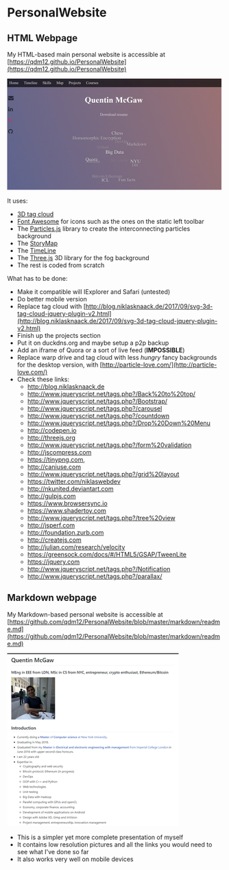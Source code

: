 # PersonalWebsite

## HTML Webpage
My HTML-based main personal website is accessible at [https://qdm12.github.io/PersonalWebsite](https://qdm12.github.io/PersonalWebsite)

[![Desktop website](images/website_desktop.jpg)](https://qdm12.github.io/PersonalWebsite)

It uses:
- [3D tag cloud](http://www.jqueryscript.net/text/3D-Interactive-SVG-Tag-Cloud-Plugin-With-jQuery-SVG-3D-Tag-Cloud.html)
- [Font Awesome](http://fontawesome.io/examples/) for icons such as the ones on the static left toolbar
- The [Particles.js](https://github.com/VincentGarreau/particles.js/) library to create the interconnecting particles background
- The [StoryMap](https://storymap.knightlab.com/)
- The [TimeLine](https://timeline.knightlab.com/)
- The [Three.js](https://threejs.org/) 3D library for the fog background
- The rest is coded from scratch

What has to be done:
- Make it compatible will IExplorer and Safari (untested)
- Do better mobile version
- Replace tag cloud with [http://blog.niklasknaack.de/2017/09/svg-3d-tag-cloud-jquery-plugin-v2.html](http://blog.niklasknaack.de/2017/09/svg-3d-tag-cloud-jquery-plugin-v2.html)
- Finish up the projects section
- Put it on duckdns.org and maybe setup a p2p backup
- Add an iframe of Quora or a sort of live feed (**IMPOSSIBLE**)
- Replace warp drive and tag cloud with less *hungry* fancy backgrounds for the desktop version, with [http://particle-love.com/](http://particle-love.com/)
- Check these links:
   - http://blog.niklasknaack.de
   - http://www.jqueryscript.net/tags.php?/Back%20to%20top/
   - http://www.jqueryscript.net/tags.php?/Bootstrap/
   - http://www.jqueryscript.net/tags.php?/carousel
   - http://www.jqueryscript.net/tags.php?/countdown
   - http://www.jqueryscript.net/tags.php?/Drop%20Down%20Menu
   - http://codepen.io
   - http://threejs.org
   - http://www.jqueryscript.net/tags.php?/form%20validation
   - http://jscompress.com
   - https://tinypng.com,
   - http://caniuse.com
   - http://www.jqueryscript.net/tags.php?/grid%20layout
   - https://twitter.com/niklaswebdev
   - http://nkunited.deviantart.com
   - http://gulpjs.com
   - https://www.browsersync.io
   - https://www.shadertoy.com
   - http://www.jqueryscript.net/tags.php?/tree%20view
   - http://jsperf.com
   - http://foundation.zurb.com
   - http://createjs.com
   - http://julian.com/research/velocity
   - https://greensock.com/docs/#/HTML5/GSAP/TweenLite
   - https://jquery.com
   - http://www.jqueryscript.net/tags.php?/Notification
   - http://www.jqueryscript.net/tags.php?/parallax/

## Markdown webpage
My Markdown-based personal website is accessible at [https://github.com/qdm12/PersonalWebsite/blob/master/markdown/readme.md](https://github.com/qdm12/PersonalWebsite/blob/master/markdown/readme.md)

[![Markdown website](images/website_markdown.jpg)](https://github.com/qdm12/PersonalWebsite/blob/master/markdown/readme.md)

- This is a simpler yet more complete presentation of myself
- It contains low resolution pictures and all the links you would need to see what I've done so far
- It also works very well on mobile devices